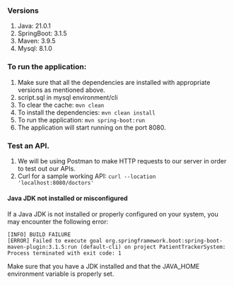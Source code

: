 ### Versions
1. Java: 21.0.1
2. SpringBoot: 3.1.5
3. Maven: 3.9.5
4. Mysql: 8.1.0

### To run the application:
1. Make sure that all the dependencies are installed with appropriate versions as mentioned above.
2. script.sql in mysql environment/cli
3. To clear the cache: `mvn clean`
4. To install the dependencies: `mvn clean install`
5. To run the application: `mvn spring-boot:run`
6. The application will start running on the port 8080.

### Test an API.
1. We will be using Postman to make HTTP requests to our server in order to test out our APIs.
2. Curl for a sample working API: `curl --location 'localhost:8080/doctors'` 

#### Java JDK not installed or misconfigured
If a Java JDK is not installed or properly configured on your system, you may encounter the following error:
```
[INFO] BUILD FAILURE
[ERROR] Failed to execute goal org.springframework.boot:spring-boot-maven-plugin:3.1.5:run (default-cli) on project PatientTrackerSystem: Process terminated with exit code: 1
```
Make sure that you have a JDK installed and that the JAVA_HOME environment variable is properly set.
